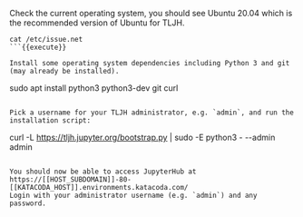 Check the current operating system, you should see Ubuntu 20.04 which is the recommended version of Ubuntu for TLJH.
```
cat /etc/issue.net
```{{execute}}

Install some operating system dependencies including Python 3 and git (may already be installed).
```
sudo apt install python3 python3-dev git curl
```{{execute}}

Pick a username for your TLJH administrator, e.g. `admin`, and run the installation script:
```
curl -L https://tljh.jupyter.org/bootstrap.py | sudo -E python3 - --admin admin
```{{execute}}

You should now be able to access JupyterHub at https://[[HOST_SUBDOMAIN]]-80-[[KATACODA_HOST]].environments.katacoda.com/
Login with your administrator username (e.g. `admin`) and any password.
